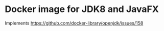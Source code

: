 # Docker image for JDK8 and JavaFX

Implements https://github.com/docker-library/openjdk/issues/158
